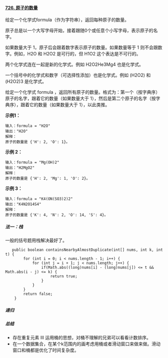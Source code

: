 #### [726. 原子的数量](https://leetcode-cn.com/problems/number-of-atoms/)
给定一个化学式formula（作为字符串），返回每种原子的数量。

原子总是以一个大写字母开始，接着跟随0个或任意个小写字母，表示原子的名字。

如果数量大于 1，原子后会跟着数字表示原子的数量。如果数量等于 1 则不会跟数字。例如，H2O 和 H2O2 是可行的，但 H1O2 这个表达是不可行的。

两个化学式连在一起是新的化学式。例如 H2O2He3Mg4 也是化学式。

一个括号中的化学式和数字（可选择性添加）也是化学式。例如 (H2O2) 和 (H2O2)3 是化学式。

给定一个化学式 formula ，返回所有原子的数量。格式为：第一个（按字典序）原子的名字，跟着它的数量（如果数量大于 1），然后是第二个原子的名字（按字典序），跟着它的数量（如果数量大于 1），以此类推。


**示例1：**

```
输入：formula = "H2O"
输出："H2O"
解释：
原子的数量是 {'H': 2, 'O': 1}。
```

**示例 2：**

```
输入：formula = "Mg(OH)2"
输出："H2MgO2"
解释： 
原子的数量是 {'H': 2, 'Mg': 1, 'O': 2}。
```

**示例 3：**

```
输入：formula = "K4(ON(SO3)2)2"
输出："K4N2O14S4"
解释：
原子的数量是 {'K': 4, 'N': 2, 'O': 14, 'S': 4}。
```
##### 法一：栈
一般的括号题用栈解决最好了。
```
   public boolean containsNearbyAlmostDuplicate(int[] nums, int k, int t) {
        for (int i = 0; i < nums.length - 1; i++) {
            for (int j = i + 1; j < nums.length; j++) {
                if(Math.abs((long)nums[i] - (long)nums[j]) <= t && Math.abs(i - j) <= k) {
                    return true;
                }
            }
        }
        return false;
    }
```
##### 递归





##### 总结
- 存在重复元素 III 运用桶的思想，对桶不理解的兄弟可以看看计数排序。
- 在一个数据集合，在某个k范围内的画考虑用桶或者滑动窗口来做来做。滑动窗口和桶都是优化了时间复杂度。




